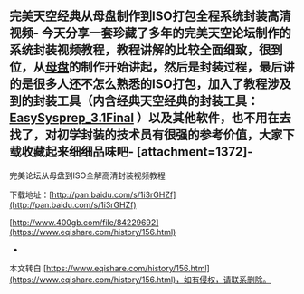 **完美天空经典从母盘制作到ISO打包全程系统封装高清视频**-
今天分享一套珍藏了多年的完美天空论坛制作的系统封装视频教程，教程讲解的比较全面细致，很到位，从[母盘](http://www.xitongbashi.com/mupan/)的制作开始讲起，然后是封装过程，最后讲的是很多人还不怎么熟悉的ISO打包，加入了教程涉及到的封装工具（内含经典天空经典的封装工具：[EasySysprep\_3.1Final](http://www.aixuefu.com/software/fanyi/2014-06-11/6903.html) ）以及其他软件，也不用在去找了，对初学封装的技术员有很强的参考价值，大家下载收藏起来细细品味吧-
\[attachment=1372\]-
-
完美论坛从母盘到ISO全解高清封装视频教程

 下载地址：[http://pan.baidu.com/s/1i3rGHZf](http://pan.baidu.com/s/1i3rGHZf)

 [http://www.400gb.com/file/84229692](https://www.eqishare.com/history/156.html)

-

本文转自 [https://www.eqishare.com/history/156.html](https://www.eqishare.com/history/156.html)，如有侵权，请联系删除。